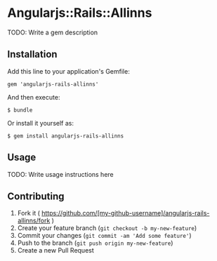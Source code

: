 # Angularjs::Rails::Allinns

TODO: Write a gem description

## Installation

Add this line to your application's Gemfile:

    gem 'angularjs-rails-allinns'

And then execute:

    $ bundle

Or install it yourself as:

    $ gem install angularjs-rails-allinns

## Usage

TODO: Write usage instructions here

## Contributing

1. Fork it ( https://github.com/[my-github-username]/angularjs-rails-allinns/fork )
2. Create your feature branch (`git checkout -b my-new-feature`)
3. Commit your changes (`git commit -am 'Add some feature'`)
4. Push to the branch (`git push origin my-new-feature`)
5. Create a new Pull Request
